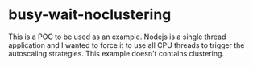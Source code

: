 # busy-wait-noclustering

This is a POC to be used as an example. Nodejs is a single thread application and I wanted to force it to use all CPU threads to trigger the autoscaling strategies. This example doesn't contains clustering.